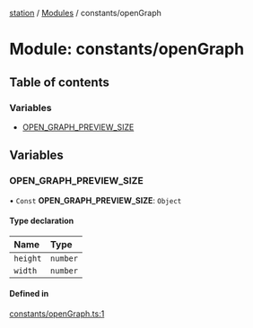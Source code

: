 [station](../README.md) / [Modules](../modules.md) / constants/openGraph

# Module: constants/openGraph

## Table of contents

### Variables

- [OPEN\_GRAPH\_PREVIEW\_SIZE](constants_openGraph.md#open_graph_preview_size)

## Variables

### OPEN\_GRAPH\_PREVIEW\_SIZE

• `Const` **OPEN\_GRAPH\_PREVIEW\_SIZE**: `Object`

#### Type declaration

| Name | Type |
| :------ | :------ |
| `height` | `number` |
| `width` | `number` |

#### Defined in

[constants/openGraph.ts:1](https://github.com/kiotosi/station/blob/cfb6b0e/constants/openGraph.ts#L1)
